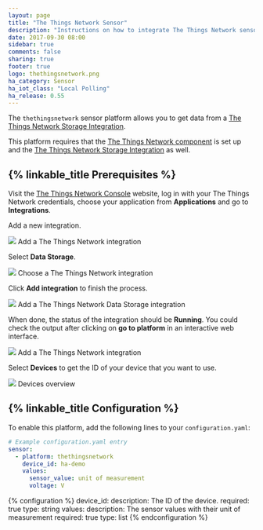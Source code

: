 ```yaml
---
layout: page
title: "The Things Network Sensor"
description: "Instructions on how to integrate The Things Network sensors into Home Assistant."
date: 2017-09-30 08:00
sidebar: true
comments: false
sharing: true
footer: true
logo: thethingsnetwork.png
ha_category: Sensor
ha_iot_class: "Local Polling"
ha_release: 0.55
---
```


The `thethingsnetwork` sensor platform allows you to get data from a [The Things Network Storage Integration](https://www.thethingsnetwork.org/docs/applications/storage/).

This platform requires that the [The Things Network component](/components/thethingsnetwork/) is set up and the [The Things Network Storage Integration](https://www.thethingsnetwork.org/docs/applications/storage/) as well.

## {% linkable_title Prerequisites %}

Visit the [The Things Network Console](https://console.thethingsnetwork.org/) website, log in with your The Things Network credentials, choose your application from **Applications** and go to **Integrations**.

Add a new integration.

<p class='img'>
<img src='/images/components/thethingsnetwork/add_integration.png' />
Add a The Things Network integration
</p>

Select **Data Storage**.

<p class='img'>
<img src='/images/components/thethingsnetwork/choose_integration.png' />
Choose a The Things Network integration
</p>

Click **Add integration** to finish the process.

<p class='img'>
<img src='/images/components/thethingsnetwork/confirm_integration.png' />
Add a The Things Network Data Storage integration
</p>

When done, the status of the integration should be **Running**. You could check the output after clicking on **go to platform** in an interactive web interface. 

<p class='img'>
<img src='/images/components/thethingsnetwork/storage_integration.png' />
Add a The Things Network integration
</p>

Select **Devices** to get the ID of your device that you want to use.

<p class='img'>
<img src='/images/components/thethingsnetwork/devices.png' />
Devices overview
</p>

## {% linkable_title Configuration %}

To enable this platform, add the following lines to your `configuration.yaml`:

```yaml
# Example configuration.yaml entry
sensor:
  - platform: thethingsnetwork
    device_id: ha-demo
    values:
      sensor_value: unit of measurement
      voltage: V
```

{% configuration %}
  device_id:
    description: The ID of the device.
    required: true
    type: string
  values:
    description: The sensor values with their unit of measurement
    required: true
    type: list
{% endconfiguration %}

